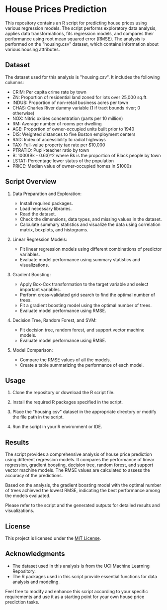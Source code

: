 # House Prices Prediction

This repository contains an R script for predicting house prices using various regression models. The script performs exploratory data analysis, applies data transformations, fits regression models, and compares their performance using root mean squared error (RMSE). The analysis is performed on the "housing.csv" dataset, which contains information about various housing attributes.

## Dataset

The dataset used for this analysis is "housing.csv". It includes the following columns:

- CRIM: Per capita crime rate by town
- ZN: Proportion of residential land zoned for lots over 25,000 sq.ft.
- INDUS: Proportion of non-retail business acres per town
- CHAS: Charles River dummy variable (1 if tract bounds river; 0 otherwise)
- NOX: Nitric oxides concentration (parts per 10 million)
- RM: Average number of rooms per dwelling
- AGE: Proportion of owner-occupied units built prior to 1940
- DIS: Weighted distances to five Boston employment centers
- RAD: Index of accessibility to radial highways
- TAX: Full-value property tax rate per $10,000
- PTRATIO: Pupil-teacher ratio by town
- B: 1000(Bk - 0.63)^2 where Bk is the proportion of Black people by town
- LSTAT: Percentage lower status of the population
- PRICE: Median value of owner-occupied homes in $1000s

## Script Overview

1. Data Preparation and Exploration:
   - Install required packages.
   - Load necessary libraries.
   - Read the dataset.
   - Check the dimensions, data types, and missing values in the dataset.
   - Calculate summary statistics and visualize the data using correlation matrix, boxplots, and histograms.

2. Linear Regression Models:
   - Fit linear regression models using different combinations of predictor variables.
   - Evaluate model performance using summary statistics and visualizations.
   
3. Gradient Boosting:
   - Apply Box-Cox transformation to the target variable and select important variables.
   - Perform cross-validated grid search to find the optimal number of trees.
   - Fit a gradient boosting model using the optimal number of trees.
   - Evaluate model performance using RMSE.
   
4. Decision Tree, Random Forest, and SVM:
   - Fit decision tree, random forest, and support vector machine models.
   - Evaluate model performance using RMSE.
   
5. Model Comparison:
   - Compare the RMSE values of all the models.
   - Create a table summarizing the performance of each model.

## Usage

1. Clone the repository or download the R script file.

2. Install the required R packages specified in the script.

3. Place the "housing.csv" dataset in the appropriate directory or modify the file path in the script.

4. Run the script in your R environment or IDE.

## Results

The script provides a comprehensive analysis of house price prediction using different regression models. It compares the performance of linear regression, gradient boosting, decision tree, random forest, and support vector machine models. The RMSE values are calculated to assess the accuracy of the predictions.

Based on the analysis, the gradient boosting model with the optimal number of trees achieved the lowest RMSE, indicating the best performance among the models evaluated.

Please refer to the script and the generated outputs for detailed results and visualizations.

## License

This project is licensed under the [MIT License](LICENSE).

## Acknowledgments

- The dataset used in this analysis is from the UCI Machine Learning Repository.
- The R packages used in this script provide essential functions for data analysis and modeling.

Feel free to modify and enhance this script according to your specific requirements and use it as a starting point for your own house price prediction tasks.
